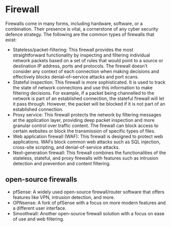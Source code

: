# Firewall

Firewalls come in many forms, including hardware, software, or a combination. Their presence is vital, a cornerstone of any cyber security defence strategy. The following are the common types of firewalls that exist:

- Stateless/packet-filtering: This firewall provides the most straightforward functionality by inspecting and filtering individual network packets based on a set of rules that would point to a source or destination IP address, ports and protocols. The firewall doesn’t consider any context of each connection when making decisions and effectively blocks denial–of–service attacks and port scans.
- Stateful inspection: This firewall is more sophisticated. It is used to track the state of network connections and use this information to make filtering decisions. For example, if a packet being channelled to the network is part of an established connection, the stateful firewall will let it pass through. However, the packet will be blocked if it is not part of an established connection.
- Proxy service: This firewall protects the network by filtering messages at the application layer, providing deep packet inspection and more granular control over traffic content. The firewall can block access to certain websites or block the transmission of specific types of files.
- Web application firewall (WAF): This firewall is designed to protect web applications. WAFs block common web attacks such as SQL injection, cross-site scripting, and denial-of-service attacks.
- Next-generation firewall: This firewall combines the functionalities of the stateless, stateful, and proxy firewalls with features such as intrusion detection and prevention and content filtering.

## open-source firewalls

- pfSense: A widely used open-source firewall/router software that offers features like VPN, intrusion detection, and more.
- OPNsense: A fork of pfSense with a focus on more modern features and a different user interface.
- Smoothwall: Another open-source firewall solution with a focus on ease of use and web filtering.
